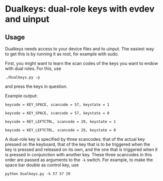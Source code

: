 # Dualkeys: dual-role keys with evdev and uinput

## Usage

Dualkeys needs access to your device files and to uinput.
The easiest way to get this is by running it as root, for example with sudo.

First, you might want to learn the scan codes of the keys you want to endow with dual roles.
For this, use
```
./Dualkeys.py -p
```
and press the keys in question.

Example output:
```
keycode = KEY_SPACE, scancode = 57, keystate = 1

keycode = KEY_SPACE, scancode = 57, keystate = 0
 
keycode = KEY_LEFTCTRL, scancode = 29, keystate = 1

keycode = KEY_LEFTCTRL, scancode = 29, keystate = 0
```

A dual-role key is specified by three scancodes: that of the actual key pressed on the keyboard, that of the key that is to be triggered when the key is pressed and released on its own, and the one that is triggered when it is pressed in conjunction with another key.
These three scancodes in this order are passed as arguments to the `-k` switch.
For example, to make the space bar double as control key, use
```
python Dualkeys.py -k 57 57 29
```

